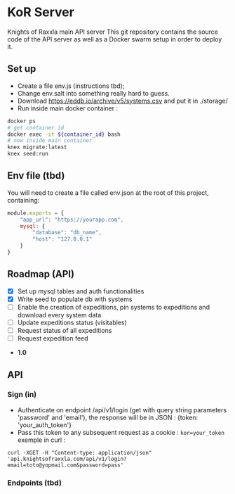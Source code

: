 # KoR Server
Knights of Raxxla main API server
This git repository contains the source code of the API server as well as a Docker swarm setup in order to deploy it.

## Set up
 - Create a file env.js (instructions tbd);
 - Change env.salt into something really hard to guess.
 - Download https://eddb.io/archive/v5/systems.csv and put it in ./storage/
 - Run inside main docker container :
 ```bash
 docker ps
 # get container id
 docker exec -it ${container_id} bash
 # now inside main container
 knex migrate:latest
 knex seed:run
 ```

## Env file (tbd)
You will need to create a file called env.json at the root of this project, containing:

```javascript
module.exports = {
    "app_url": "https://yourapp.com",
    mysql: {
        "database": "db_name",
        "host": "127.0.0.1"
    }
}
```

## Roadmap (API)

- [x] Set up mysql tables and auth functionalities
- [x] Write seed to populate db with systems
- [ ] Enable the creation of expeditions, pin systems to expeditions and download every system data
- [ ] Update expeditions status (visitables)
- [ ] Request status of all expeditions
- [ ] Request expedition feed
- **1.0**


## API

### Sign (in)

- Authenticate on endpoint /api/v1/login (get with query string parameters 'password' and 'email'), the response will be in JSON : {token: 'your_auth_token'}
- Pass this token to any subsequent request as a cookie : `kor=your_token`
 exemple in curl :
 ```
 curl -XGET -H "Content-type: application/json" 'api.knightsofraxxla.com/api/v1/login?email=toto@yopmail.com&password=pass'
 ```


### Endpoints (tbd)



